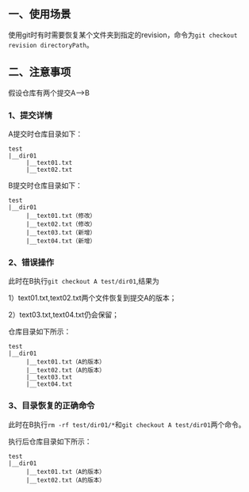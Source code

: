 ## 一、使用场景
使用git时有时需要恢复某个文件夹到指定的revision，命令为`git checkout revision directoryPath`。
## 二、注意事项
假设仓库有两个提交A-->B

### 1、提交详情

A提交时仓库目录如下：

```
test
|__dir01
     |__text01.txt
     |__text02.txt
```
B提交时仓库目录如下：
```
test
|__dir01
     |__text01.txt（修改）
     |__text02.txt（修改）
     |__text03.txt（新增）
     |__text04.txt（新增）
```
### 2、错误操作

此时在B执行`git checkout A test/dir01`,结果为

1）text01.txt,text02.txt两个文件恢复到提交A的版本；

2）text03.txt,text04.txt仍会保留；

仓库目录如下所示：

```
test
|__dir01
     |__text01.txt（A的版本）
     |__text02.txt（A的版本）
     |__text03.txt
     |__text04.txt
```
### 3、目录恢复的正确命令

此时在B执行`rm -rf test/dir01/*`和`git checkout A test/dir01`两个命令。

执行后仓库目录如下所示：

```
test
|__dir01
     |__text01.txt（A的版本）
     |__text02.txt（A的版本）
```